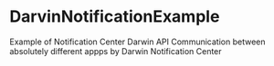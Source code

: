 # DarvinNotificationExample
Example of Notification Center Darwin API
Communication between absolutely different appps by Darwin Notification Center
